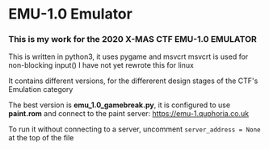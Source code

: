 # EMU-1.0 Emulator
### This is my work for the 2020 X-MAS CTF EMU-1.0 EMULATOR
This is written in python3, it uses pygame and msvcrt
msvcrt is used for non-blocking input()
I have not yet rewrote this for linux

It contains different versions, for the differerent design stages of the CTF's Emulation category

The best version is **emu_1.0_gamebreak.py**, it is configured to use **paint.rom** and connect to the paint server:
https://emu-1.quphoria.co.uk

To run it without connecting to a server, uncomment `server_address = None` at the top of the file

